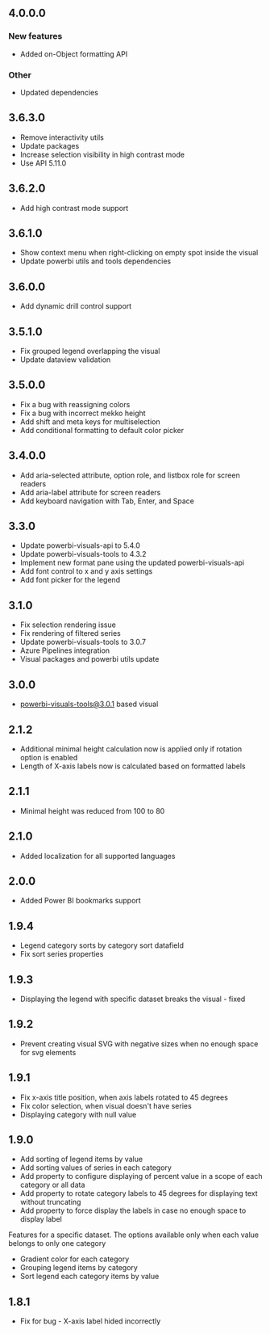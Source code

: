 ## 4.0.0.0

### New features
* Added on-Object formatting API

### Other
* Updated dependencies

## 3.6.3.0
* Remove interactivity utils
* Update packages
* Increase selection visibility in high contrast mode
* Use API 5.11.0

## 3.6.2.0
* Add high contrast mode support

## 3.6.1.0
* Show context menu when right-clicking on empty spot inside the visual
* Update powerbi utils and tools dependencies

## 3.6.0.0
* Add dynamic drill control support

## 3.5.1.0
* Fix grouped legend overlapping the visual
* Update dataview validation

## 3.5.0.0
* Fix a bug with reassigning colors
* Fix a bug with incorrect mekko height 
* Add shift and meta keys for multiselection
* Add conditional formatting to default color picker

## 3.4.0.0
* Add aria-selected attribute, option role, and listbox role for screen readers
* Add aria-label attribute for screen readers
* Add keyboard navigation with Tab, Enter, and Space 

## 3.3.0
* Update powerbi-visuals-api to 5.4.0
* Update powerbi-visuals-tools to 4.3.2
* Implement new format pane using the updated powerbi-visuals-api 
* Add font control to x and y axis settings
* Add font picker for the legend

## 3.1.0
* Fix selection rendering issue
* Fix rendering of filtered series
* Update powerbi-visuals-tools to 3.0.7
* Azure Pipelines integration
* Visual packages and powerbi utils update

## 3.0.0
* powerbi-visuals-tools@3.0.1 based visual

## 2.1.2

* Additional minimal height calculation now is applied only if rotation option is enabled
* Length of X-axis labels now is calculated based on formatted labels

## 2.1.1

* Minimal height was reduced from 100 to 80

## 2.1.0

* Added localization for all supported languages

## 2.0.0

* Added Power BI bookmarks support

## 1.9.4

* Legend category sorts by category sort datafield
* Fix sort series properties

## 1.9.3

* Displaying the legend with specific dataset breaks the visual - fixed

## 1.9.2

* Prevent creating visual SVG with negative sizes when no enough space for svg elements

## 1.9.1

* Fix x-axis title position, when axis labels rotated to 45 degrees
* Fix color selection, when visual doesn't have series
* Displaying category with null value

## 1.9.0

* Add sorting of legend items by value
* Add sorting values of series in each category
* Add property to configure displaying of percent value in a scope of each category or all data
* Add property to rotate category labels to 45 degrees for displaying text without truncating
* Add property to force display the labels in case no enough space to display label

Features for a specific dataset.
The options available only when each value belongs to only one category

* Gradient color for each category
* Grouping legend items by category
* Sort legend each category items by value

## 1.8.1

* Fix for bug - X-axis label hided incorrectly